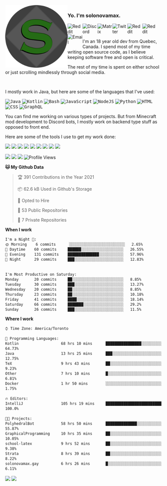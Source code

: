<img align="left" alt="Avatar" width="200px" src="https://raw.githubusercontent.com/solonovamax/solonovamax/main/solonovamax-circle.png" />

### Yo. I'm solonovamax.

<a href="https://gitlab.com/solonovamax">
    <img align="left" alt="Reddit" width="48px" src="https://img.icons8.com/color/2x/gitlab.png">
</a>

<a href="https://discord.solonovamax.gay">
    <img align="left" alt="Discord" width="48px" src="https://img.icons8.com/color/2x/discord-logo.png">
</a>

<a href="https://matrix.to/#/@solonovamax:matrix.org">
    <img align="left" alt="Matrix" width="48px" src="https://img.icons8.com/material/2x/matrix-logo.png">
</a>

<a href="https://twitter.com/solonovamax">
    <img align="left" alt="Twitter" width="48px" src="https://img.icons8.com/color/2x/twitter.png">
</a>

<!-- <a href="https://twitch.tv/solonovamax">
    <img align="left" alt="Twitch" width="48px" src="https://img.icons8.com/color/2x/twitch.png">
</a> -->

<a href="https://reddit.com/u/solonovamax">
    <img align="left" alt="Reddit" width="48px" src="https://img.icons8.com/color/2x/reddit.png">
</a>

<a href="https://www.youtube.com/channel/UCTxCeyGu41WfEBT8mXpjHMA">
    <img align="left" alt="Reddit" width="48px" src="https://img.icons8.com/color/2x/youtube.png">
</a>

<a href="mailto:solonovamax@12oclockpoint.com">
    <img align="left" alt="Email" width="48px" src="https://img.icons8.com/fluency/2x/mail.png">
</a>

<!-- <a href="https://open.spotify.com/user/solonovamax">
    <img align="left" alt="Spotify" width="48px" src="https://img.icons8.com/color/2x/spotify.png">
</a> -->

<br/>
<br/>

I'm an 18 year old dev from Quebec, Canada.
I spend most of my time writing open source code, as I believe keeping software free and open is critical.

The rest of my time is spent on either school or just scrolling mindlessly through social media.

<br/>

I mostly work in Java, but here are some of the languages that I've used:

<kbd><img height="32" alt="Java" src="https://img.icons8.com/color/1x/java-coffee-cup-logo.png"></kbd>
<kbd><img height="32" alt="Kotlin" src="https://img.icons8.com/color/1x/kotlin.png"></kbd>
<kbd><img height="32" alt="Bash" src="https://img.icons8.com/color/1x/console.png"></kbd>
<kbd><img height="32" alt="JavaScript" src="https://img.icons8.com/color/1x/javascript.png"></kbd>
<kbd><img height="32" alt="NodeJS" src="https://img.icons8.com/color/1x/nodejs.png"></kbd>
<kbd><img height="32" alt="Python" src="https://img.icons8.com/color/1x/python.png"></kbd>
<kbd><img height="32" alt="HTML" src="https://img.icons8.com/color/1x/html-5.png"></kbd>
<kbd><img height="32" alt="CSS" src="https://img.icons8.com/color/1x/css3.png"></kbd>
<kbd><img height="32" alt="GraphQL" src="https://img.icons8.com/color/1x/graphql.png"></kbd>

You can find me working on various types of projects.
But from Minecraft mod development to Discord bots, I mostly work on backend type stuff as opposed to front end.

Here are some of the tools I use to get my work done:

<kbd><img height="32" src="https://img.icons8.com/color/2x/intellij-idea.png"></kbd>
<kbd><img height="32" src="https://img.icons8.com/color/2x/linux.png"></kbd>
<kbd><img height="32" src="https://img.icons8.com/fluent/2x/console.png"></kbd>
<kbd><img height="32" src="https://img.icons8.com/color/2x/open-source.png"></kbd>
<kbd><img height="32" src="https://img.icons8.com/color/2x/git.png"></kbd>
<kbd><img height="32" src="https://img.icons8.com/color/2x/docker.png"></kbd>
<kbd><img height="32" src="https://img.icons8.com/color/2x/mongodb.png"></kbd>
<kbd><img height="32" src="https://img.icons8.com/color/2x/nginx.png"></kbd>
<kbd><img height="32" src="https://img.icons8.com/metro/2x/mysql.png"></kbd>

![](https://img.shields.io/badge/OS-Arch%20Linux-informational?style=flat&logo=Arch%20Linux&logoColor=white&color=007ec6)
![](https://img.shields.io/badge/Editor-IntelliJ%20Idea-informational?style=flat&logo=IntelliJ%20Idea&logoColor=white&color=007ec6)
![](https://img.shields.io/badge/Main%20Languages-Java%20%26%20Kotlin-informational?style=flat&logo=Java&logoColor=white&color=007ec6)
![Profile Views](https://komarev.com/ghpvc/?username=solonovamax&color=blue&style=flat)


<!--START_SECTION:waka-->
**🐱 My Github Data** 

> 🏆 391 Contributions in the Year 2021
 > 
> 📦 62.6 kB Used in Github's Storage 
 > 
> 💼 Opted to Hire
 > 
> 📜 53 Public Repositories 
 > 
> 🔑 7 Private Repositories  
 > 
**When I work** 

```text
I'm a Night 🦉: 
🌞 Morning    6 commits      ░░░░░░░░░░░░░░░░░░░░░░░░░   2.65% 
🌆 Daytime    60 commits     ██████░░░░░░░░░░░░░░░░░░░   26.55% 
🌃 Evening    131 commits    ██████████████░░░░░░░░░░░   57.96% 
🌙 Night      29 commits     ███░░░░░░░░░░░░░░░░░░░░░░   12.83%


I'm Most Productive on Saturday: 
Monday       20 commits     ██░░░░░░░░░░░░░░░░░░░░░░░   8.85% 
Tuesday      30 commits     ███░░░░░░░░░░░░░░░░░░░░░░   13.27% 
Wednesday    20 commits     ██░░░░░░░░░░░░░░░░░░░░░░░   8.85% 
Thursday     23 commits     ██░░░░░░░░░░░░░░░░░░░░░░░   10.18% 
Friday       41 commits     ████░░░░░░░░░░░░░░░░░░░░░   18.14% 
Saturday     66 commits     ███████░░░░░░░░░░░░░░░░░░   29.2% 
Sunday       26 commits     ███░░░░░░░░░░░░░░░░░░░░░░   11.5%

```


**Where I work** 

```text
⌚︎ Time Zone: America/Toronto

💬 Programming Languages: 
Kotlin                   68 hrs 10 mins      ████████████████░░░░░░░░░   64.73% 
Java                     13 hrs 25 mins      ███░░░░░░░░░░░░░░░░░░░░░░   12.75% 
TeX                      9 hrs 43 mins       ██░░░░░░░░░░░░░░░░░░░░░░░   9.23% 
Other                    7 hrs 10 mins       █░░░░░░░░░░░░░░░░░░░░░░░░   6.81% 
Docker                   1 hr 50 mins        ░░░░░░░░░░░░░░░░░░░░░░░░░   1.75%

🔥 Editors: 
IntelliJ                 105 hrs 19 mins     █████████████████████████   100.0%

🐱‍💻 Projects: 
PolyhedralBot            58 hrs 50 mins      ██████████████░░░░░░░░░░░   55.87% 
GraphicalProgramming     10 hrs 35 mins      ██░░░░░░░░░░░░░░░░░░░░░░░   10.05% 
school-latex             9 hrs 52 mins       ██░░░░░░░░░░░░░░░░░░░░░░░   9.38% 
Strata                   8 hrs 39 mins       ██░░░░░░░░░░░░░░░░░░░░░░░   8.22% 
solonovamax.gay          6 hrs 26 mins       █░░░░░░░░░░░░░░░░░░░░░░░░   6.11%

```


<!--END_SECTION:waka-->

<div style="white-space:nowrap;width:100%;position: relative;display: inline-block">
<img align="center" src="https://github-readme-stats.vercel.app/api?username=solonovamax&custom_title=solonovamax%27s%20Github%20Stats&langs_count=5&include_all_commits=true&count_private=true&show_icons=true&theme=github_dark"/>
<img align="center" src="https://github-readme-stats.vercel.app/api/wakatime?username=solonovamax&custom_title=solonovamax%27s%20Primary%20Languages&langs_count=10&show_icons=true&theme=github_dark"/>
</div>

